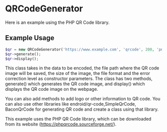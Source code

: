 # QRCodeGenerator
Here is an example using the PHP QR Code library.

## Example Usage
```php
$qr = new QRCodeGenerator('https://www.example.com', 'qrcode', 200, 'png', QR_ECLEVEL_H);
$qr->generate();
$qr->display();
```

This class takes in the data to be encoded, the file path where the QR code image will be saved, the size of the image, the file format and the error correction level as constructor parameters. The class has two methods, generate() which generates the QR code image, and display() which displays the QR code image on the webpage.

You can also add methods to add logo or other information to QR code.
You can also use other libraries like endroid/qr-code,SimpleQrCode, BaconQrCode for generating QR code and create a class using that library.

This example uses the PHP QR Code library, which can be downloaded from its website (https://phpqrcode.sourceforge.net/).
